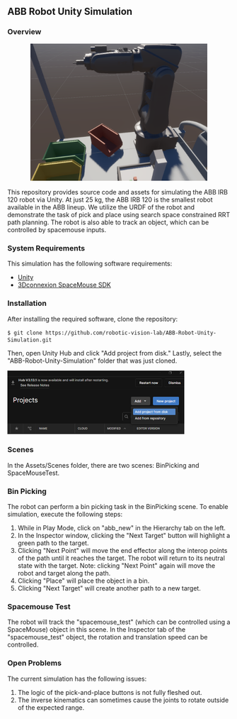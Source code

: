 ## ABB Robot Unity Simulation

### Overview

<p align="center">
<img src="images/environment_overview.png" alt="environment_overview" width="400"/>
</p>

This repository provides source code and assets for simulating the ABB IRB 120
robot via Unity. At just 25 kg, the ABB IRB 120 is the smallest robot available
in the ABB lineup. We utilize the URDF of the robot and demonstrate the task of
pick and place using search space constrained RRT path planning. The robot is
also able to track an object, which can be controlled by spacemouse inputs.

### System Requirements

This simulation has the following software requirements:

- [Unity](https://unity.com/download)
- [3Dconnexion SpaceMouse SDK](https://3dconnexion.com/tw/service/)

### Installation

After installing the required software, clone the repository:

    $ git clone https://github.com/robotic-vision-lab/ABB-Robot-Unity-Simulation.git

Then, open Unity Hub and click "Add project from disk." Lastly, select the
"ABB-Robot-Unity-Simulation" folder that was just cloned.

<p align="left">
<img src="images/load_project.png" alt="load_project" width="400"/>
</p>

### Scenes

In the Assets/Scenes folder, there are two scenes: BinPicking and
SpaceMouseTest.

### Bin Picking

The robot can perform a bin picking task in the BinPicking scene. To enable
simulation, execute the following steps:

1. While in Play Mode, click on "abb_new" in the Hierarchy tab on the left.
2. In the Inspector window, clicking the "Next Target" button will highlight a
green path to the target.
3. Clicking "Next Point" will move the end effector along the interop points of
the path until it reaches the target. The robot will return to its neutral
state with the target. Note: clicking "Next Point" again will move the robot
and target along the path.
4. Clicking "Place" will place the object in a bin. 
5. Clicking "Next Target" will create another path to a new target.

### Spacemouse Test

The robot will track the "spacemouse_test" (which can be controlled using a
SpaceMouse) object in this scene. In the Inspector tab of the
"spacemouse_test" object, the rotation and translation speed can be controlled.

### Open Problems 

The current simulation has the following issues: 

1. The logic of the pick-and-place buttons is not fully fleshed out. 
2. The inverse kinematics can sometimes cause the joints to rotate outside of
the expected range.
